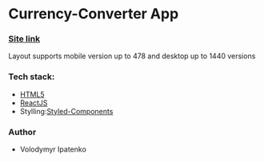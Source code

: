 # Currency-Converter App

### [Site link](https://currency-converter-indol-rho.vercel.app/)

Layout supports mobile version up to 478 and desktop up to 1440 versions

### Tech stack:

- [HTML5](https://en.wikipedia.org/wiki/HTML5)
- [ReactJS](https://reactjs.org/)
- Stylling:[Styled-Components](https://styled-components.com/)


### Author

- Volodymyr Ipatenko
